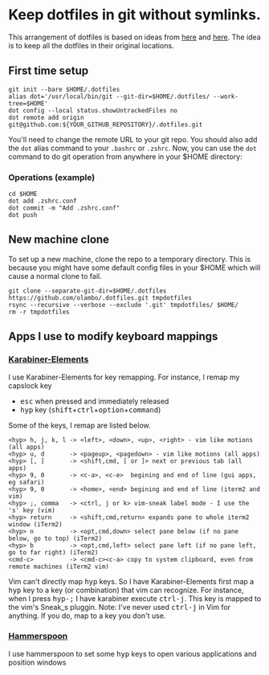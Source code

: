 # Keep dotfiles in git without symlinks.

This arrangement of dotfiles is based on ideas from [here](https://news.ycombinator.com/item?id=11070797) and [here](https://github.com/anandpiyer/.dotfiles/tree/master/.dotfiles). The idea is to keep all the dotfiles in their original locations.

## First time setup
```
git init --bare $HOME/.dotfiles
alias dot='/usr/local/bin/git --git-dir=$HOME/.dotfiles/ --work-tree=$HOME'
dot config --local status.showUntrackedFiles no
dot remote add origin git@github.com:${YOUR_GITHUB_REPOSITORY}/.dotfiles.git
```
You'll need to change the remote URL to your git repo. You should also add the `dot` alias command to your `.bashrc` or  `.zshrc`. Now, you can use the `dot` command to do git operation from anywhere in your $HOME directory:

### Operations (example)
```
cd $HOME
dot add .zshrc.conf
dot commit -m "Add .zshrc.conf"
dot push
```
## New machine clone
To set up a new machine, clone the repo to a temporary directory. This is because you might have some default config files in your $HOME which will cause a normal clone to fail.
```
git clone --separate-git-dir=$HOME/.dotfiles https://github.com/olambo/.dotfiles.git tmpdotfiles
rsync --recursive --verbose --exclude '.git' tmpdotfiles/ $HOME/
rm -r tmpdotfiles
```
## Apps I use to modify keyboard mappings

### [Karabiner-Elements](https://pqrs.org/osx/karabiner/)
I use Karabiner-Elements for key remapping. For instance, I remap my capslock key
- <kbd>esc</kbd> when pressed and immediately released
- <kbd>hyp</kbd> key (<kbd>shift</kbd>+<kbd>ctrl</kbd>+<kbd>option</kbd>+<kbd>command</kbd>) 

Some of the keys, I remap are listed below.

```
<hyp> h, j, k, l -> <left>, <down>, <up>, <right> - vim like motions (all apps)
<hyp> u, d       -> <pageup>, <pagedown> - vim like motions (all apps)
<hyp> [, ]       -> <shift,cmd, [ or ]> next or previous tab (all apps)
<hyp> 9, 0       -> <c-a>, <c-e>  begining and end of line (gui apps, eg safari) 
<hyp> 9, 0       -> <home>, <end> begining and end of line (iterm2 and vim)
<hyp> ;, comma   -> <ctrl, j or k> vim-sneak label mode - I use the 's' key (vim)
<hyp> return     -> <shift,cmd,return> expands pane to whole iterm2 window (iTerm2) 
<hyp> n          -> <opt,cmd,down> select pane below (if no pane below, go to top) (iTerm2) 
<hyp> b          -> <opt,cmd,left> select pane left (if no pane left, go to far right) (iTerm2) 
<cmd-c>          -> <cmd-c><c-a> copy to system clipboard, even from remote machines (iTerm2 vim)
```
Vim can't directly map <kbd>hyp</kbd> keys. So I have Karabiner-Elements first map a <kbd>hyp</kbd> key to a key (or combination) that vim can recognize.
For instance, when I press <kbd>hyp-;</kbd> I have karabiner execute <kbd>ctrl-j</kbd>. This key is mapped to the vim's Sneak_s pluggin. Note: I've never used <kbd>ctrl-j</kbd> in Vim for anything. If you do, map to a key you don't use.

### [Hammerspoon](https://www.hammerspoon.org)
I use hammerspoon to set some <kbd>hyp</kbd> keys to open various applications and position windows


